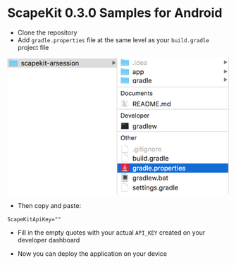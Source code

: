 # ScapeKit 0.3.0 Samples for Android 

* Clone the repository
* Add `gradle.properties` file at the same level as your `build.gradle` project file 

<img src='scapekit_android_gradle_properties.png'></a>

* Then copy and paste:
```
ScapeKitApiKey=""
```

* Fill in the empty quotes with your actual `API_KEY` created on your developer dashboard

* Now you can deploy the application on your device
